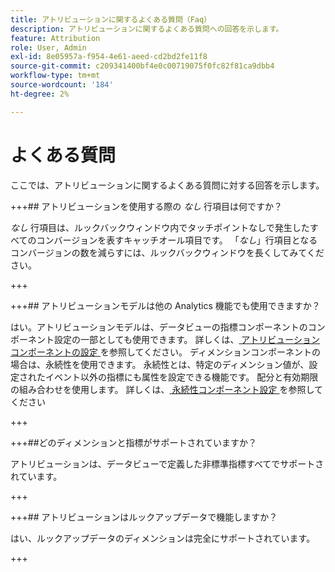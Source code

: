 ```yaml
---
title: アトリビューションに関するよくある質問（Faq）
description: アトリビューションに関するよくある質問への回答を示します。
feature: Attribution
role: User, Admin
exl-id: 8e05957a-f954-4e61-aeed-cd2bd2fe11f8
source-git-commit: c209341400bf4e0c00719075f0fc82f81ca9dbb4
workflow-type: tm+mt
source-wordcount: '184'
ht-degree: 2%

---
```


# よくある質問

ここでは、アトリビューションに関するよくある質問に対する回答を示します。

+++## アトリビューションを使用する際の *なし* 行項目は何ですか？

*なし* 行項目は、ルックバックウィンドウ内でタッチポイントなしで発生したすべてのコンバージョンを表すキャッチオール項目です。 「*なし*」行項目となるコンバージョンの数を減らすには、ルックバックウィンドウを長くしてみてください。

+++

<!--
+++## Why do I sometimes see dates outside of my reporting window when using attribution models?

Some visit-based metrics, such as [Entries](/help/components/metrics/entries.md) or [Bounce Rate](/help/components/metrics/bounce-rate.md), can attribute data to a period before the reporting window start date range. This situation is due to attribution models using a lookback window, which determines how far back attribution should look to give credit for metrics. The most common scenario is when visits span midnight. For example:

1. A user visits your home page at 11:55 PM on September 7.
1. They visit several pages, the last of which occurred at 12:05 AM September 8.
1. A week later, you run a daily trended report with the date range September 8 - September 14.

Hit-based metrics, like [Page views](/help/components/metrics/page-views.md), would produce expected output; data trended each day from September 8 - September 14. However, visit-based metrics would also show the above visit on September 7. The visit's attributed entry occurred on September 7, and the lookback window by default is September 1 - September 31.

Bounce rate always shows 0% on September 7 in this example. This metric is defined as `Bounces divided by Entries`, a hit-based metric divided by a visit-based metric. Bounces consist of a single image request, so they cannot span multiple days, Any bounces on September 7 happened outside the reporting window, causing the guaranteed 0% bounce rate for that day. Other hit-based metrics would also show 0 for September 7 in this report, since those hits are not within the reporting window either.

Consider another similar example. The only difference between the following example and the above example are the dates:

1. A user visits your home page at 11:55 PM on August 31.
1. They visit several pages, the last of which occurred at 12:05 AM September 1.
1. A week later, you run a daily trended report with the date range September 1 - September 7.

In this example, Entries and Bounce rate would not show data from August 31. The lookback window and reporting window both start on September 1, so data cannot be attributed from August 31.

+++
-->

<!-- not relevant anymore due to introduction of separation of container and lookback window 
+++## When should I use a visit, visitor, or custom attribution lookback?

The choice of attribution lookback depends on your use case. If conversions typically take longer than a single visit, a visitor or custom lookback is recommended. For longer conversion cycles, custom lookback windows are best as they are the only type that can pull in data from prior to the reporting window.

+++
-->

<!--
+++## How do props and eVars compare when using attribution?

Attribution is recalculated at report runtime, so there is no difference between a prop or eVar (or any other dimension) for the sake of attribution modeling. Props can persist using any lookback window or attribution model, and eVar allocation/expiration settings are ignored.

+++
-->


+++## アトリビューションモデルは他の Analytics 機能でも使用できますか？

はい。アトリビューションモデルは、データビューの指標コンポーネントのコンポーネント設定の一部としても使用できます。 詳しくは、[ アトリビューションコンポーネントの設定 ](/help/data-views/component-settings/attribution.md) を参照してください。 ディメンションコンポーネントの場合は、永続性を使用できます。 永続性とは、特定のディメンション値が、設定されたイベント以外の指標にも属性を設定できる機能です。 配分と有効期限の組み合わせを使用します。 詳しくは、[ 永続性コンポーネント設定 ](/help/data-views/component-settings/persistence.md) を参照してください

+++


<!--
+++## Are attribution models only available if I'm using a virtual report suite with report time processing enabled?

Attribution models are available outside of virtual report suites. While they use report time processing on the backend, attribution models are available to both standard report suites and virtual report suites.

+++
-->


+++##どのディメンションと指標がサポートされていますか？

アトリビューションは、データビューで定義した非標準指標すべてでサポートされています。

+++



+++## アトリビューションはルックアップデータで機能しますか？

はい、ルックアップデータのディメンションは完全にサポートされています。

+++

<!--
+++## Does attribution work with data sources?

Yes, most data sources are supported. Attribution is not possible with summary-level data sources because these data sources do not tie to an Analytics visitor identifier.

Transaction ID data sources are treated like any other hit. Transaction ID data sources don't use the special processing that normally is used in traditional reporting. In other words, when using report time processing, Transaction ID hits have eVar values propagated from hits which occur near the timestamp of the Transaction ID hit. The values are not propagated from hits that occurred near the time of the original transaction.

When possible, attribution relies on the MID column value that is sent within an event in the data source, rather than a persisted value. The attribution model is applied to the MID column values in the data source, on-the-fly. For example, when you use [Last Touch attribution](models.md) the model starts from each instance of a metric. And walks backward sequentially in the hits until the model reaches the last value observed in the MID column.

When not possible, attribution uses the MID value in the *prior record* in the data source for evaluation. This prior record might not be ordered sequentially by timestamp, given that AA does not support out-of-order data.

Due to the records not being ordered sequentially, the expected values from applying persistence can impact the amount of time that exists between the provided transaction ID timestamp and the original transaction.

+++
-->

<!--
+++## Does attribution work with the Advertising Analytics integration?

Metadata dimensions, such as match type and keyword, work with attribution. However, metrics (including impressions, cost, clicks, average position, and average quality score) use summary-level data sources, and are therefore incompatible.

+++



+++## How does attribution work with marketing channels?

When marketing channels were first introduced, they came with only first and last touch dimensions. Explicit first/last touch dimensions are no longer needed with the current version of attribution. Adobe provides generic [!UICONTROL Marketing Channel] and [!UICONTROL Marketing Channel Detail] dimensions so you can use them with your desired attribution model. These generic dimensions behave identically to [!UICONTROL Last Touch Channel] dimensions, but are labeled differently to prevent confusion when using marketing channels with a different attribution model.

Since marketing channel dimensions depend on a traditional visit definition (as defined by their processing rules), their visit definition cannot be changed using virtual report suites.

+++


+++## How does attribution work with multi-value variables, such as list vars?

Some dimensions in Analytics can contain multiple values on a single hit. Common examples include list vars and the products variable.

When attribution is applied to multi-value hits, all values in the same hit get the same credit. Since many values can receive this credit, the report total can be different than if you summed each individual line item. The report total is deduplicated, while each individual dimension item gets proper credit.

+++


+++## How does attribution work with segmentation?

Attribution always runs before segmentation, and segmentation runs before report filters are applied. This concept also applies to virtual report suites using segments.

For example, if you create a virtual report suite with a "Display Hits" segment applied, you could see other channels in a table using some attribution models.

![Display-only virtual report suite](assets/vrs-aiq-example.png)

>[!NOTE]
>
>If a segment suppresses hits containing your metric, those metric instances are not attributed to any dimension. However, a similar report filter simply hides some dimension items, without any impact on metrics processed per the attribution model. As a result, a segment can return lower values than a filter with a comparable definition.

+++
-->